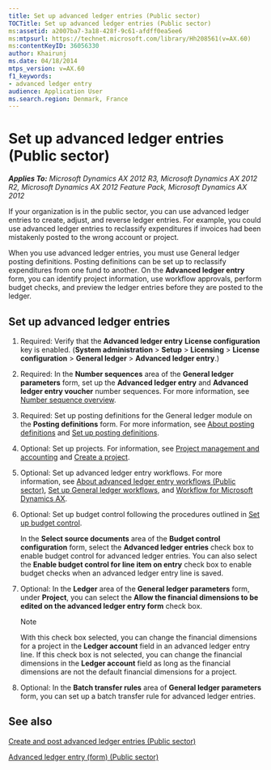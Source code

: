 ```yaml
---
title: Set up advanced ledger entries (Public sector)
TOCTitle: Set up advanced ledger entries (Public sector)
ms:assetid: a2007ba7-3a18-428f-9c61-afdff0ea5ee6
ms:mtpsurl: https://technet.microsoft.com/library/Hh208561(v=AX.60)
ms:contentKeyID: 36056330
author: Khairunj
ms.date: 04/18/2014
mtps_version: v=AX.60
f1_keywords:
- advanced ledger entry
audience: Application User
ms.search.region: Denmark, France
---
```


# Set up advanced ledger entries (Public sector) 


_**Applies To:** Microsoft Dynamics AX 2012 R3, Microsoft Dynamics AX 2012 R2, Microsoft Dynamics AX 2012 Feature Pack, Microsoft Dynamics AX 2012_

If your organization is in the public sector, you can use advanced ledger entries to create, adjust, and reverse ledger entries. For example, you could use advanced ledger entries to reclassify expenditures if invoices had been mistakenly posted to the wrong account or project.

When you use advanced ledger entries, you must use General ledger posting definitions. Posting definitions can be set up to reclassify expenditures from one fund to another. On the **Advanced ledger entry** form, you can identify project information, use workflow approvals, perform budget checks, and preview the ledger entries before they are posted to the ledger.

## Set up advanced ledger entries

1.  Required: Verify that the **Advanced ledger entry** **License configuration** key is enabled. (**System administration** \> **Setup** \> **Licensing** \> **License configuration** \> **General ledger** \> **Advanced ledger entry**.)

2.  Required: In the **Number sequences** area of the **General ledger parameters** form, set up the **Advanced ledger entry** and **Advanced ledger entry voucher** number sequences. For more information, see [Number sequence overview](number-sequence-overview.md).

3.  Required: Set up posting definitions for the General ledger module on the **Posting definitions** form. For more information, see [About posting definitions](about-posting-definitions.md) and [Set up posting definitions](set-up-posting-definitions.md).

4.  Optional: Set up projects. For information, see [Project management and accounting](project-management-and-accounting.md) and [Create a project](create-a-project.md).

5.  Optional: Set up advanced ledger entry workflows. For more information, see [About advanced ledger entry workflows (Public sector)](about-advanced-ledger-entry-workflows-public-sector.md), [Set up General ledger workflows](set-up-general-ledger-workflows.md), and [Workflow for Microsoft Dynamics AX](workflow-for-microsoft-dynamics-ax.md).

6.  Optional: Set up budget control following the procedures outlined in [Set up budget control](set-up-budget-control.md).
    
    In the **Select source documents** area of the **Budget control configuration** form, select the **Advanced ledger entries** check box to enable budget control for advanced ledger entries. You can also select the **Enable budget control for line item on entry** check box to enable budget checks when an advanced ledger entry line is saved.

7.  Optional: In the **Ledger** area of the **General ledger parameters** form, under **Project**, you can select the **Allow the financial dimensions to be edited on the advanced ledger entry form** check box.
    

    > [!NOTE]
    > <P>With this check box selected, you can change the financial dimensions for a project in the <STRONG>Ledger account</STRONG> field in an advanced ledger entry line. If this check box is not selected, you can change the financial dimensions in the <STRONG>Ledger account</STRONG> field as long as the financial dimensions are not the default financial dimensions for a project.</P>



8.  Optional: In the **Batch transfer rules** area of **General ledger parameters** form, you can set up a batch transfer rule for advanced ledger entries.

## See also

[Create and post advanced ledger entries (Public sector)](create-and-post-advanced-ledger-entries-public-sector.md)

[Advanced ledger entry (form) (Public sector)](https://technet.microsoft.com/library/hh208579\(v=ax.60\))

  


